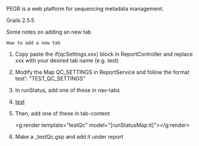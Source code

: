 PEGR is a web platform for sequencing metadata management.

Grails 2.5.5

Some notes on adding an new tab

	How to add a new tab
1. Copy paste the if(qcSettings.xxx) block in ReportController and replace xxx with your desired tab name (e.g. test)

2. Modify the Map QC_SETTINGS in ReportService and follow the format            test': "TEST_QC_SETTINGS"

3. In runStatus, add one of these in nav-tabs <li><a data-toggle="tab" href="#test">test</a></li> 

4. Then, add one of these in tab-content <div id="test" class="tab-pane fade"> 
<g:render template="testQc" model="[runStatusMap:it]"></g:render>  </div>

5. Make a _testQc.gsp and add it under report
